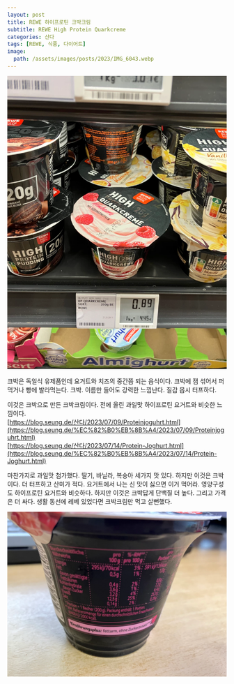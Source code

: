 ```yaml
---
layout: post
title: REWE 하이프로틴 크박크림
subtitle: REWE High Protein Quarkcreme
categories: 산다
tags: [REWE, 식품, 다이어트]
image:
  path: /assets/images/posts/2023/IMG_6043.webp
---
```


![](/assets/images/posts/2023/IMG_6043.webp)

크박은 독일식 유제품인데 요거트와 치즈의 중간쯤 되는 음식이다. 크박에 잼 섞어서 퍼먹거나 빵에 발라먹는다. 크박. 이름만 들어도 강력한 느낌난다. 질감 몹시 터프하다.

이것은 크박으로 만든 크박크림이다. 전에 올린 과일맛 하이프로틴 요거트와 비슷한 느낌이다.\
[https://blog.seung.de/산다/2023/07/09/Proteinjoguhrt.html](https://blog.seung.de/%EC%82%B0%EB%8B%A4/2023/07/09/Proteinjoguhrt.html) \
[https://blog.seung.de/산다/2023/07/14/Protein-Joghurt.html](https://blog.seung.de/%EC%82%B0%EB%8B%A4/2023/07/14/Protein-Joghurt.html)

마찬가지로 과일맛 첨가했다. 딸기, 바닐라, 복숭아 세가지 맛 있다. 하지만 이것은 크박이다. 더 터프하고 산미가 적다. 요거트에서 나는 신 맛이 싫으면 이거 먹어라. 영양구성도 하이프로틴 요거트와 비슷하다. 하지만 이것은 크박답게 단백질 더 높다. 그리고 가격은 더 싸다. 생활 동선에 레베 있었다면 크박크림만 먹고 살뻔했다.

![](/assets/images/posts/2023/IMG_6052.webp)
